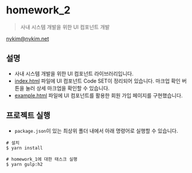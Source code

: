 # homework_2

> 사내 시스템 개발을 위한 UI 컴포넌트 개발

nykim@nykim.net

## 설명

- 사내 시스템 개발을 위한 UI 컴포넌트 라이브러리입니다.
- [index.html](./index.html) 파일에 UI 컴포넌트 Code SET이 정리되어 있습니다. 마크업 확인 버튼을 눌러 상세 마크업을 확인할 수 있습니다.
- [example.html](./example.html) 파일에 UI 컴포넌트를 활용한 회원 가입 페이지를 구현했습니다.

## 프로젝트 실행

- `package.json`이 있는 최상위 폴더 내에서 아래 명령어로 실행할 수 있습니다.

```shell
# 설치
$ yarn install

# homework_1에 대한 태스크 실행
$ yarn gulp:h2
```
